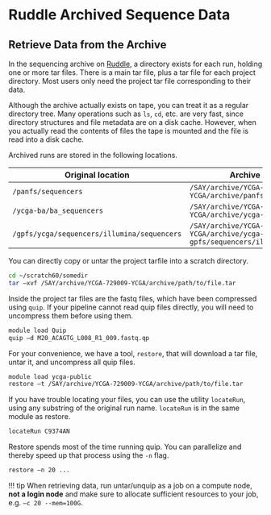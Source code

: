 # Ruddle Archived Sequence Data

## Retrieve Data from the Archive

In the sequencing archive on [Ruddle](/clusters-at-yale/clusters/ruddle), a directory exists for each run, holding one or more tar files. There is a main tar file, plus a tar file for each project directory. Most users only need the project tar file corresponding to their data.

Although the archive actually exists on tape, you can treat it as a regular directory tree. Many operations such as `ls`, `cd`, etc. are very fast, since directory structures and file metadata are on a disk cache. However, when you actually read the contents of files the tape is mounted and the file is read into a disk cache.

Archived runs are stored in the following locations.

| Original location                           | Archive location                                                                 |
|---------------------------------------------|----------------------------------------------------------------------------------|
| `/panfs/sequencers`                         | `/SAY/archive/YCGA-729009-YCGA/archive/panfs/sequencers`                         |
| `/ycga-ba/ba_sequencers`                    | `/SAY/archive/YCGA-729009-YCGA/archive/ycga-ba/ba_sequencers`                    |
| `/gpfs/ycga/sequencers/illumina/sequencers` | `/SAY/archive/YCGA-729009-YCGA/archive/ycga-gpfs/sequencers/illumina/sequencers` |

You can directly copy or untar the project tarfile into a scratch directory.

``` bash
cd ~/scratch60/somedir
tar –xvf /SAY/archive/YCGA-729009-YCGA/archive/path/to/file.tar
```

Inside the project tar files are the fastq files, which have been compressed using `quip`. If your pipeline cannot read quip files directly, you will need to uncompress them before using them.

``` bash
module load Quip
quip –d M20_ACAGTG_L008_R1_009.fastq.qp
```

For your convenience, we have a tool, `restore`, that will download a tar file, untar it, and uncompress all quip files.

``` bash
module load ycga-public
restore –t /SAY/archive/YCGA-729009-YCGA/archive/path/to/file.tar
```

If you have trouble locating your files, you can use the utility `locateRun`, using any substring of the original run name. `locateRun` is in the same module as restore.

``` bash
locateRun C9374AN
```

Restore spends most of the time running quip. You can parallelize and thereby speed up that process using the `-n` flag.

``` bash
restore –n 20 ...
```

!!! tip
    When retrieving data, run untar/unquip as a job on a compute node, **not a login node** and make sure to allocate sufficient resources to your job, e.g. `–c 20 --mem=100G`.